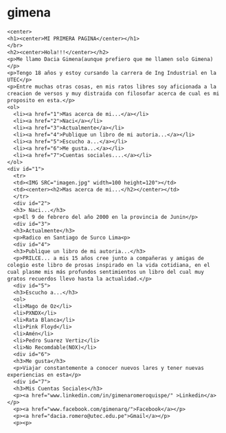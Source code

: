 # gimena

<!DOCTYPE html>

<html>
  <head>
    <title>Gimera Romero</title>
  </head>
<body background="fondo.jpg">

    <center>
    <h1><center>MI PRIMERA PAGINA</center></h1>
    </br>
    <h2><center>Hola!!!</center></h2>
    <p>Me llamo Dacia Gimena(aunque prefiero que me llamen solo Gimena)</p>
    <p>Tengo 18 años y estoy cursando la carrera de Ing Industrial en la UTEC</p>
    <p>Entre muchas otras cosas, en mis ratos libres soy aficionada a la creacion de versos y muy distraida con filosofar acerca de cual es mi proposito en esta.</p>
    <ol>
      <li><a href="1">Mas acerca de mi...</a></li>
      <li><a href="2">Naci</a></li>
      <li><a href="3">Actualmente</a></li>
      <li><a href="4">Publique un libro de mi autoria...</a></li>
      <li><a href="5">Escucho a...</a></li>
      <li><a href="6">Me gusta...</a></li>
      <li><a href="7">Cuentas sociales....</a></li>
    </ol>
    <div id="1">
      <tr>
      <td><IMG SRC="imagen.jpg" width=100 height=120"></td>
      <td><center><h2>Mas acerca de mi...</h2></center></td>
      </tr>
      <div id="2">
      <h3> Naci...</h3>
      <p>El 9 de febrero del año 2000 en la provincia de Junin</p>
      <div id="3">
      <h3>Actualmente</h3>
      <p>Radico en Santiago de Surco Lima<p>
      <div id="4">
      <h3>Publique un libro de mi autoria...</h3>
      <p>PRILCE... a mis 15 años cree junto a compañeras y amigas de colegio este libro de prosas inspirado en la vida cotidiana, en el cual plasme mis más profundos sentimientos un libro del cual muy gratos recuerdos llevo hasta la actualidad.</p>
      <div id="5">
      <h3>Escucho a...</h3>
      <ol>
      <li>Mago de Oz</li>
      <li>PXNDX</li>  
      <li>Rata Blanca</li>  
      <li>Pink Floyd</li>  
      <li>Amén</li>
      <li>Pedro Suarez Vertiz</li>
      <li>No Recomdable(NOX)</li>  
      <div id="6">
      <h3>Me gusta</h3>
      <p>Viajar constantemente a conocer nuevos lares y tener nuevas experiencias en esta</p>
      <div id="7">
      <h3>Mis Cuentas Sociales</h3>
      <p><a href="www.linkedin.com/in/gimenaromeroquispe/" >Linkedin</a></p>
      <p><a href="www.facebook.com/gimenarq/">Facebook</a></p>
      <p><a href="dacia.romero@utec.edu.pe">Gmail</a></p>
      <p><p>  

</center>
  </body>
</html>

